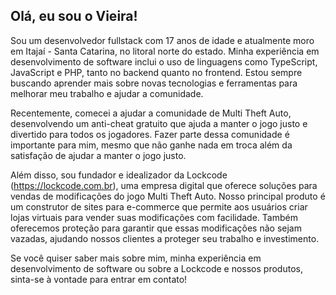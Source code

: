 
## Olá, eu sou o Vieira!
Sou um desenvolvedor fullstack com 17 anos de idade e atualmente moro em Itajaí - Santa Catarina, no litoral norte do estado. Minha experiência em desenvolvimento de software inclui o uso de linguagens como TypeScript, JavaScript e PHP, tanto no backend quanto no frontend. Estou sempre buscando aprender mais sobre novas tecnologias e ferramentas para melhorar meu trabalho e ajudar a comunidade.

Recentemente, comecei a ajudar a comunidade de Multi Theft Auto, desenvolvendo um anti-cheat gratuito que ajuda a manter o jogo justo e divertido para todos os jogadores. Fazer parte dessa comunidade é importante para mim, mesmo que não ganhe nada em troca além da satisfação de ajudar a manter o jogo justo.

Além disso, sou fundador e idealizador da Lockcode (https://lockcode.com.br), uma empresa digital que oferece soluções para vendas de modificações do jogo Multi Theft Auto. Nosso principal produto é um construtor de sites para e-commerce que permite aos usuários criar lojas virtuais para vender suas modificações com facilidade. Também oferecemos proteção para garantir que essas modificações não sejam vazadas, ajudando nossos clientes a proteger seu trabalho e investimento.

Se você quiser saber mais sobre mim, minha experiência em desenvolvimento de software ou sobre a Lockcode e nossos produtos, sinta-se à vontade para entrar em contato!
